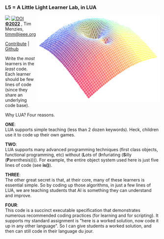<h3>L5 = A Little Light Learner Lab, in LUA</h3>   
<img src=/docs/img/l5.png align=right width=400>
     
<a
href="https://github.com/timm/l5/actions/workflows/tests.yml"><img src="https://github.com/timm/l5/actions/workflows/tests.yml/badge.svg"></a> <a 
href="https://zenodo.org/badge/latestdoi/206205826"> <img src="https://zenodo.org/badge/206205826.svg" alt="DOI"></a><br>
<b> <a href="https://github.com/timm/l5/blob/master/LICENSE.md">&copy;2022</a> </b>, Tim Menzies, <timm@ieee.org>
 
[Contribute](CONTRIBUTE.md) | [Github](http://github.com/timm/l5)<br> 
     
Write the _most_ learners in the _least_ code.
Each learner should be few lines of code (since they share an 
underlying code base).  
     
Why LUA? Four reasons. 

__ONE__:<br>LUA supports simple teaching
(less than 2 dozen keywords). Heck, children use it to code up their own games.

__TWO__:<br>LUA supports many advanced programming
techniques (first class
objects, functional programming, etc) without  (**L**ots of (**I**nfuriating (**S**illy
(**P**arenthesis)))).  For example, the entire object system used here is just five lines of code
(see **is()**). 

__THREE__:<br>The other great secret is that, at their core, many of these
learners is essential simple. So by coding up those algorithms, in just a few
lines of LUA, we are teaching students that AI is something they can understand
and improve.
   
__FOUR__:<br>This code is a succinct executable specification that demonstrates 
numerous recommended coding practices (for learning and for scripting).
It supports my standard assignment is "here is  a worked solution,
now code it up in any other language". So I can give students a worked solution,
and then can still code in their language du jour.
